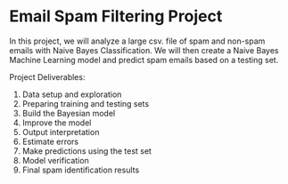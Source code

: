 # Email Spam Filtering Project
In this project, we will analyze a large csv. file of spam and non-spam emails
with Naive Bayes Classification. We will then create a Naive Bayes Machine Learning model
and predict spam emails based on a testing set.

Project Deliverables:
1. Data setup and exploration 
2. Preparing training and testing sets 
3. Build the Bayesian model 
4. Improve the model 
5. Output interpretation 
6. Estimate errors 
7. Make predictions using the test set 
8. Model verification 
9. Final spam identification results